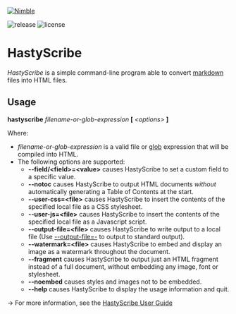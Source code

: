 [![Nimble](https://raw.githubusercontent.com/yglukhov/nimble-tag/master/nimble.png)](https://nimble.directory/pkg/hastyscribe)

![release](https://img.shields.io/github/release/h3rald/hastyscribe.svg)
![license](https://img.shields.io/github/license/h3rald/hastyscribe.svg)

# HastyScribe

_HastyScribe_ is a simple command-line program able to convert [markdown](http://daringfireball.net/projects/markdown) files into HTML files.

## Usage

**hastyscribe** _filename-or-glob-expression_ **[** _&lt;options&gt;_ **]**

Where:

- _filename-or-glob-expression_ is a valid file or [glob](<http://en.wikipedia.org/wiki/Glob_(programming)>) expression that will be compiled into HTML.
- The following options are supported:
  - **\-\-field/&lt;field&gt;=&lt;value&gt;** causes HastyScribe to set a custom field to a specific value.
  - **\-\-notoc** causes HastyScribe to output HTML documents _without_ automatically generating a Table of Contents at the start.
  - **\-\-user-css=&lt;file&gt;** causes HastyScribe to insert the contents of the specified local file as a CSS stylesheet.
  - **\-\-user-js=&lt;file&gt;** causes HastyScribe to insert the contents of the specified local file as a Javascript script.
  - **\-\-output-file=&lt;file&gt;** causes HastyScribe to write output to a local file (Use [\-\-output-file=-](class:opt) to output to standard output).
  - **\-\-watermark=&lt;file&gt;** causes HastyScribe to embed and display an image as a watermark throughout the document.
  - **\-\-fragment** causes HastyScribe to output just an HTML fragment instead of a full document, without embedding any image, font or stylesheet.
  - **\-\-noembed** causes styles and images not to be embedded.
  - **\-\-help** causes HastyScribe to display the usage information and quit.

&rarr; For more information, see the [HastyScribe User Guide](https://h3rald.com/hastyscribe/HastyScribe_UserGuide.htm)
